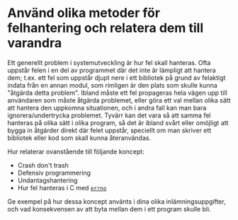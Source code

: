 # Använd olika metoder för felhantering och relatera dem till varandra

Ett generellt problem i systemutveckling är hur fel skall
hanteras. Ofta uppstår felen i en del av programmet där det inte
är lämpligt att hantera dem; t.ex. ett fel som uppstår djupt nere
i ett bibliotek på grund av felaktigt indata från en annan modul,
som rimligen är den plats som skulle kunna "åtgärda detta
problem". Ibland måste ett fel propageras hela vägen upp till
användaren som måste åtgärda problemet, eller göra ett val mellan
olika sätt att hantera den uppkomna situationen, och i andra fall
kan man bara ignorera/undertrycka problemet. Tyvärr kan det vara
så att samma fel hanteras på olika sätt i olika program, så det är
ibland svårt eller omöjligt att bygga in åtgärder direkt där felet
uppstår, speciellt om man skriver ett bibliotek eller kod som
skall kunna återanvändas.

Hur relaterar ovanstående till följande koncept:

* Crash don't trash
* Defensiv programmering
* Undantagshantering
* Hur fel hanteras i C med [`errno`](http://mylinuxbook.com/error-handling-in-c-programming-on-linux/)

Ge exempel på hur dessa koncept använts i dina olika
inlämningsuppgifter, och vad konsekvensen av att byta mellan dem i
ett program skulle bli.
